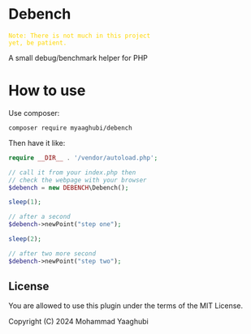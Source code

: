 # Debench
<code style="color : #FFD700">Note: There is not much in this project yet, be patient.</code>

A small debug/benchmark helper for PHP

# How to use

Use composer:
```shell
composer require myaaghubi/debench
```
Then have it like:
```php
require __DIR__ . '/vendor/autoload.php';

// call it from your index.php then
// check the webpage with your browser
$debench = new DEBENCH\Debench();

sleep(1);

// after a second
$debench->newPoint("step one");

sleep(2);

// after two more second
$debench->newPoint("step two");
```

## License

You are allowed to use this plugin under the terms of the MIT License.

Copyright (C) 2024 Mohammad Yaaghubi
